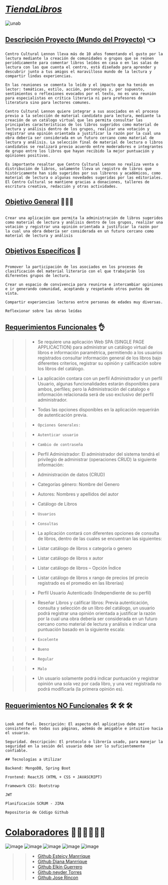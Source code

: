 # [*TiendaLibros*]()


![unab](https://user-images.githubusercontent.com/85587286/205414621-a0d72eca-756b-4392-8587-9c74293365de.gif)
 
 

## [Descripción Proyecto (Mundo del Proyecto)]() 👈

 

~~~~
Centro Cultural Lennon lleva más de 10 años fomentando el gusto por la lectura mediante la creación de comunidades o grupos que se reúnen periódicamente para comentar libros leídos en casa o en las salas de lectura con las que cuenta el centro, está diseñado para aprender y descubrir junto a tus amigos el maravilloso mundo de la lectura y compartir lindas experiencias. 

En las reuniones se comenta lo leído y el impacto que ha tenido en lector: temáticas, estilo, acción, personajes y, por supuesto, sentimientos o reflexiones evocados por el texto, no es una reunión para especialistas en crítica literaria ni para profesores de literatura sino para lectores comunes. 

Centro Cultural Lennon quiere integrar a sus asociados en el proceso previo a la selección de material candidato para lectura, mediante la creación de un catálogo virtual que les permita consultar las principales características de los libros sugeridos como material de lectura y análisis dentro de los grupos, realizar una votación y registrar una opinión orientada a justificar la razón por la cual una obra debería ser considerada en un futuro cercano como material de lectura y análisis. La selección final de material de lectura o libros candidatos se realizará previo acuerdo entre moderadores e integrantes de grupo entre los libros que hayan recibido la mejor puntuación y opiniones positivas. 

Es importante resaltar que Centro Cultural Lennon no realiza venta o distribución de libros, solamente lleva un registro de libros que históricamente han sido sugeridos por sus libreros y académicos, como material de lectura o algunas novedades sugeridas por las editoriales. El Centro Cultural se mantiene gracias a donaciones, talleres de escritura creativa, redacción y otras actividades. 

 ~~~~

## [Objetivo General]() 🏁🏁🏁

 ~~~~

Crear una aplicación que permita la administración de libros sugeridos como material de lectura y análisis dentro de los grupos, realizar una votación y registrar una opinión orientada a justificar la razón por la cual una obra debería ser considerada en un futuro cercano como material de lectura y análisis 

~~~~
 

## [Objetivos Específicos]() 📑

 ~~~~

Promover la participación de los asociados en los procesos de clasificación del material literario con el que trabajarán los diferentes grupos de lectura. 

Crear un espacio de convivencia para reunirse e intercambiar opiniones e ir generando comunidad, aceptando y respetando otros puntos de vista. 

Compartir experiencias lectoras entre personas de edades muy diversas. 

Reflexionar sobre las obras leídas 

~~~~ 
 

## [Requerimientos Funcionales]() 👌



>> * Se requiere una aplicación Web SPA (SINGLE PAGE APPLICACTION) para administrar un catálogo virtual de libros e información paramétrica, permitiendo a los usuarios registrados consultar información general de los libros bajo diferentes criterios, registrar su opinión y calificación sobre los libros del catálogo. 

>> * La aplicación contara con un perfil Administrador y un perfil Usuario, algunas funcionalidades estarán disponibles para ambos, perfiles; pero la Administración del catalogo e información relacionada será de uso exclusivo del perfil administrador. 

>> * Todas las opciones disponibles en la aplicación requerirán de autenticación previa. 

>> * `Opciones Generales:`  

>> * `Autenticar usuario` 

>> * `Cambio de contraseña` 

>> * Perfil Administrador: El administrador del sistema tendrá el privilegio de administrar (operaciones CRUD) la siguiente información: 

>> * Administración de datos (CRUD) 

>> * Categorías género: Nombre del Genero 

>> * Autores: Nombres y apellidos del autor 

>> * Catálogo de Libros 

>> * `Usuarios` 

>> * `Consultas` 

>> * La aplicación contará con diferentes opciones de consulta de libros, dentro de las cuales se encuentran las siguientes: 

>> * Listar catálogo de libros x categoría o genero 

>> * Listar catálogo de libros x autor 

>> * Listar catálogo de libros – Opción Índice 

>> * Listar catálogo de libros x rango de precios (el precio registrado es el promedio en las librerías) 

>> * Perfil Usuario Autenticado (Independiente de su perfil) 

>> * Reseñar Libros y calificar libros: Previa autenticación, consulta y selección de un libro del catálogo, un usuario podrá registrar una opinión orientada a justificar la razón por la cual una obra debería ser considerada en un futuro cercano como material de lectura y análisis e indicar una puntuación basado en la siguiente escala: 

>> * `Excelente` 

>> * `Bueno` 

>> * `Regular` 

>> * `Malo` 

 

>> * Un usuario solamente podrá indicar puntuación y registrar opinión una sola vez por cada libro, y una vez registrada no podrá modificarla (la primera opinión es). 


## [Requerimientos NO Funcionales]() 🛠️ 🛠️ 🛠️

 ~~~~

Look and feel. Descripción: El aspecto del aplicativo debe ser consistente en todas sus páginas, además de amigable e intuitivo hacia el usuario. 

Seguridad. descripción: El protocolo o librería usado, para manejar la seguridad en la sesión del usuario debe ser lo suficientemente confiable. 

## Tecnologías a Utilizar 

Backend: MongoDB, Spring Boot 

Frontend: ReactJS (HTML + CSS + JAVASCRIPT) 

Framework CSS: Bootstrap 

JWT 

Planificación SCRUM - JIRA 

Repositorio de Código Github 

~~~~
 
# [Colaboradores]()  🏁🏁🏁🏁🏁🏁


![image](https://user-images.githubusercontent.com/85587286/205419635-c4146fd2-1ef2-48a7-9ea4-0d89fcd9c9b8.png) ![image](https://user-images.githubusercontent.com/85587286/205419642-d1d70ff2-a0fc-4d9a-944a-ce1e4d83b3c3.png) ![image](https://user-images.githubusercontent.com/85587286/205419673-df816e64-b4f1-4321-9029-a66d6052f1a9.png) ![image](https://user-images.githubusercontent.com/85587286/205419757-7d7c9103-3c33-4825-98f9-561919711a03.png) ![image](https://user-images.githubusercontent.com/85587286/205419767-753b969b-8850-4166-8e55-ceefc7f885d6.png)


>> * [Github Esteicy Manrrique]()
>> * [Github Diana Manrrique]()
>> * [Github Elkin Guerrero](https://github.com/elkinguerrero007)
>> * [Github neyder Torres]()
>> * [Github Jose Rincon]()
